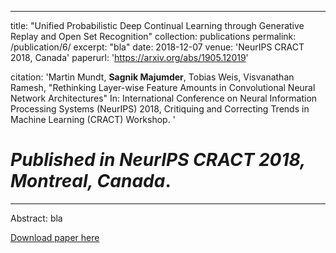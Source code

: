 <!-- ---
title: "Unified Probabilistic Deep Continual Learning through Generative Replay and Open Set Recognition"
collection: publications
permalink: /publication/6/
excerpt: "bla"
date: 2019-28-05
venue: 'Somewhere'

 paperurl: 'https://arxiv.org/abs/1905.12019'

citation: 'Martin Mundt, <b>Sagnik Majumder</b>, Iuliia Pliushch, Visvanathan Ramesh, &quot;Unified Probabilistic Deep Continual Learning through Generative Replay and Open Set Recognition&quot; In: ArXiv.'

#  <i>Published in ICCV SDLCV 2019, Seoul, South Korea</i>.

 ---
Abstract: bla

[Download paper here](https://arxiv.org/pdf/1905.12019.pdf) -->

---
title: "Unified Probabilistic Deep Continual Learning through Generative Replay and Open Set Recognition"
collection: publications
permalink: /publication/6/
excerpt: "bla"
date: 2018-12-07
venue: 'NeurIPS CRACT 2018, Canada'
paperurl: 'https://arxiv.org/abs/1905.12019'

citation: 'Martin Mundt, <b>Sagnik Majumder</b>, Tobias Weis, Visvanathan Ramesh, &quot;Rethinking Layer-wise Feature Amounts in Convolutional Neural Network Architectures&quot; In: International Conference on Neural Information Processing Systems (NeurIPS) 2018, Critiquing and Correcting Trends in Machine Learning (CRACT) Workshop.
'

#  <i>Published in NeurIPS CRACT 2018, Montreal, Canada</i>.
---
Abstract: bla

[Download paper here](https://arxiv.org/pdf/1905.12019.pdf)